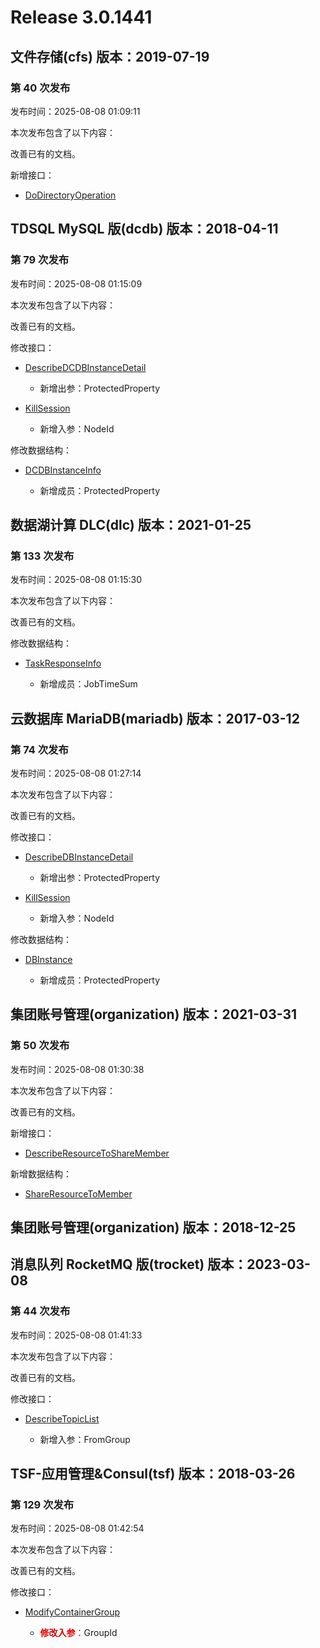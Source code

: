 # Release 3.0.1441

## 文件存储(cfs) 版本：2019-07-19

### 第 40 次发布

发布时间：2025-08-08 01:09:11

本次发布包含了以下内容：

改善已有的文档。

新增接口：

* [DoDirectoryOperation](https://cloud.tencent.com/document/api/582/122412)



## TDSQL MySQL 版(dcdb) 版本：2018-04-11

### 第 79 次发布

发布时间：2025-08-08 01:15:09

本次发布包含了以下内容：

改善已有的文档。

修改接口：

* [DescribeDCDBInstanceDetail](https://cloud.tencent.com/document/api/557/89385)

	* 新增出参：ProtectedProperty

* [KillSession](https://cloud.tencent.com/document/api/557/53595)

	* 新增入参：NodeId


修改数据结构：

* [DCDBInstanceInfo](https://cloud.tencent.com/document/api/557/16142#DCDBInstanceInfo)

	* 新增成员：ProtectedProperty




## 数据湖计算 DLC(dlc) 版本：2021-01-25

### 第 133 次发布

发布时间：2025-08-08 01:15:30

本次发布包含了以下内容：

改善已有的文档。

修改数据结构：

* [TaskResponseInfo](https://cloud.tencent.com/document/api/1342/53778#TaskResponseInfo)

	* 新增成员：JobTimeSum




## 云数据库 MariaDB(mariadb) 版本：2017-03-12

### 第 74 次发布

发布时间：2025-08-08 01:27:14

本次发布包含了以下内容：

改善已有的文档。

修改接口：

* [DescribeDBInstanceDetail](https://cloud.tencent.com/document/api/237/89390)

	* 新增出参：ProtectedProperty

* [KillSession](https://cloud.tencent.com/document/api/237/53596)

	* 新增入参：NodeId


修改数据结构：

* [DBInstance](https://cloud.tencent.com/document/api/237/16191#DBInstance)

	* 新增成员：ProtectedProperty




## 集团账号管理(organization) 版本：2021-03-31

### 第 50 次发布

发布时间：2025-08-08 01:30:38

本次发布包含了以下内容：

改善已有的文档。

新增接口：

* [DescribeResourceToShareMember](https://cloud.tencent.com/document/api/850/122413)

新增数据结构：

* [ShareResourceToMember](https://cloud.tencent.com/document/api/850/67060#ShareResourceToMember)



## 集团账号管理(organization) 版本：2018-12-25



## 消息队列 RocketMQ 版(trocket) 版本：2023-03-08

### 第 44 次发布

发布时间：2025-08-08 01:41:33

本次发布包含了以下内容：

改善已有的文档。

修改接口：

* [DescribeTopicList](https://cloud.tencent.com/document/api/1493/96030)

	* 新增入参：FromGroup




## TSF-应用管理&Consul(tsf) 版本：2018-03-26

### 第 129 次发布

发布时间：2025-08-08 01:42:54

本次发布包含了以下内容：

改善已有的文档。

修改接口：

* [ModifyContainerGroup](https://cloud.tencent.com/document/api/649/36062)

	* <font color="#dd0000">**修改入参**：</font>GroupId




